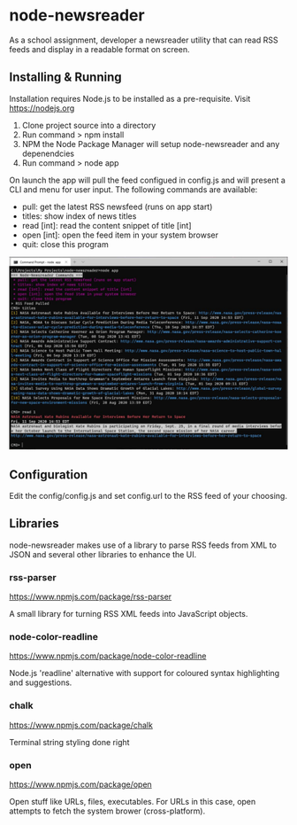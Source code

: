 # node-newsreader
As a school assignment, developer a newsreader utility that can read RSS feeds and display in a readable format on screen.

## Installing & Running
Installation requires Node.js to be installed as a pre-requisite. Visit https://nodejs.org 

1. Clone project source into a directory
2. Run command > npm install
3. NPM the Node Package Manager will setup node-newsreader and any depenendcies
4. Run command > node app

On launch the app will pull the feed configued in config.js and will present a CLI and menu for user input. The following commands are available:

* pull: get the latest RSS newsfeed (runs on app start)
* titles: show index of news titles
* read [int]: read the content snippet of title [int]
* open [int]: open the feed item in your system browser
* quit: close this program

![Alt text](/newsreader.jpg?raw=true "Node Newsreader Screenshot")

## Configuration

Edit the config/config.js and set config.url to the RSS feed of your choosing.

## Libraries
node-newsreader makes use of a library to parse RSS feeds from XML to JSON and several other libraries to enhance the UI.

### rss-parser

https://www.npmjs.com/package/rss-parser

A small library for turning RSS XML feeds into JavaScript objects.

### node-color-readline

https://www.npmjs.com/package/node-color-readline

Node.js 'readline' alternative with support for coloured syntax highlighting and suggestions.

### chalk

https://www.npmjs.com/package/chalk

Terminal string styling done right

### open

https://www.npmjs.com/package/open

Open stuff like URLs, files, executables. For URLs in this case, open attempts to fetch the system brower (cross-platform).
